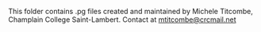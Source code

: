 This folder contains .pg files created and maintained by Michele Titcombe, Champlain College Saint-Lambert.
Contact at mtitcombe@crcmail.net
